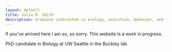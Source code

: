 ```yaml
---
layout: default
title: Julia M. Smith
description: Graduate interested in ecology, evolution, behavior, and thermal physiology
---
```


If you've arrived here I am so, so sorry. This website is a work in progress.

PhD candidate in Biology at UW Seattle in the Buckley lab

